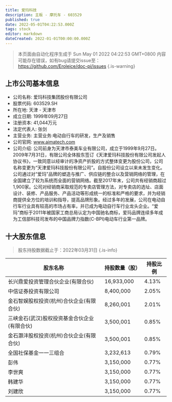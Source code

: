 ```yaml
---
title: 爱玛科技
description: 主板 - 摩托车 - 603529
published: true
date: 2022-05-01T04:22:53.000Z
tags: stock
editor: markdown
dateCreated: 2022-01-01T00:00:00.000Z
---
```


> 本页面由自动化程序生成于 Sun May 01 2022 04:22:53 GMT+0800
> 内容可能存在错误，如有bug请提交issue至：https://github.com/Eroleice/doc-pi/issues
{.is-warning}

## 上市公司基本信息
- 公司名称: 爱玛科技集团股份有限公司
- 股票代码: 603529.SH
- 所在地: 天津 - 天津市
- 成立日期: 1999年09月27日
- 注册资本: 41,044万元
- 法定代表人: 张剑
- 主营业务: 主营业务:电动自行车的研发，生产及销售
- 公司官网: www.aimatech.com
- 公司介绍: 公司前身为天津市泰美车业有限公司，成立于1999年9月27日。2009年7月31日，有限公司全体股东签订《天津爱玛科技股份有限公司发起人协议书》，一致同意以经审计的净资产折股的方式整体变更为股份公司，公司名称变更为“天津爱玛科技股份有限公司”。自股份公司设立以来未发生变化。公司通过对“爱玛”品牌的塑造与推广、供应链的整合以及营销网络的管理，在全国建立了较为系统而全面的营销网络。截至2017年末，公司共有经销商超过1,900家。公司对经销商采取规范的专卖店管理方法，对专卖店的选址、店面设计、装修、产品服务、产品活动等形成统一的标准和严格的要求，并为经销商提供全方位的培训和指导，提高品牌形象。经过多年的发展，公司在电动自行车行业具有较高的市场占有率，并已成为电动自行车行业龙头企业。“爱玛”商标于2011年被国家工商总局认定为中国驰名商标，爱玛品牌连续多年成为工信部科技司发布的中国品牌力指数(C-BPI)电动车行业第一品牌。


## 十大股东信息
> 股东持股数据截止于：2022年03月31日
{.is-info}

| 股东名称 | 持股数量（股） | 持股比例 |
| --- | --- | --- |
| 长兴鼎爱投资管理合伙企业(有限合伙) | 16,933,000 | 4.13% |
| 中信证券投资有限公司 | 8,400,000 | 2.05% |
| 金石智娱股权投资(杭州)合伙企业(有限合伙) | 8,260,001 | 2.01% |
| 三峡金石(武汉)股权投资基金合伙企业(有限合伙) | 3,500,001 | 0.85% |
| 金石灏沣股权投资(杭州)合伙企业(有限合伙) | 3,500,001 | 0.85% |
| 全国社保基金一一三组合 | 3,232,613 | 0.79% |
| 彭伟 | 3,150,000 | 0.77% |
| 李世爽 | 3,150,000 | 0.77% |
| 韩建华 | 3,150,000 | 0.77% |
| 刘建欣 | 3,150,000 | 0.77% |




